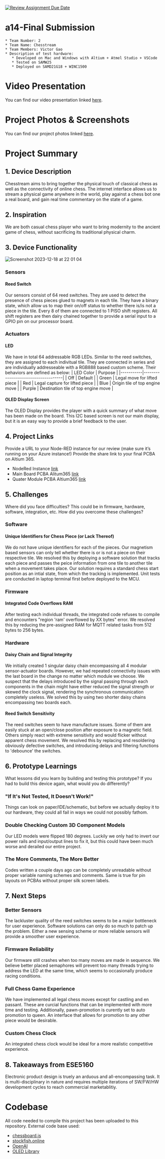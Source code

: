 [![Review Assignment Due Date](https://classroom.github.com/assets/deadline-readme-button-24ddc0f5d75046c5622901739e7c5dd533143b0c8e959d652212380cedb1ea36.svg)](https://classroom.github.com/a/-ZR3sVSa)
# a14-Final Submission

    * Team Number: 2
    * Team Name: Chesstream
    * Team Members: Victor Gao
    * Description of test hardware: 
       * Developed on Mac and Windows with Altium + Atmel Studio + VSCode
       * Tested on SAMW25
       * Deployed on SAMD21G18 + WINC1500

# Video Presentation
You can find our video presentation linked [here](https://youtu.be/DB6ynQ7qNNc).

# Project Photos & Screenshots
You can find our project photos linked [here](https://drive.google.com/drive/folders/1FITRqvcP4e3Jklzj9Cre_g566sTN2i4j?usp=drive_link).
# Project Summary
## 1. Device Description
Chesstream aims to bring together the physical touch of classical chess as well as the connectivity of online chess. The internet interface allows us to stream a physical game anywhere in the world, play against a chess bot one a real board, and gain real time commentary on the state of a game. 
## 2. Inspiration
We are both casual chess player who want to bring modernity to the ancient game of chess, without sacrificing its traditional physical charm. 
## 3. Device Functionality

![Screenshot 2023-12-18 at 22 01 04](https://github.com/ese5160/a14-final-submission-group-chesstream/assets/60195598/9630a315-c1c5-417f-aad0-a048f60cf3a3)

### Sensors
#### Reed Switch
Our sensors consist of 64 reed switches. They are used to detect the presence of chess pieces glued to magnets in each tile. They have a binary state, which allow us to map their on/off status to whether there is/is not a piece in the tile. Every 8 of them are connected to 1 PISO shift registers. All shift registers are then dairy chained together to provide a serial input to a GPIO pin on our processor board. 

### Actuators
#### LED
We have in total 64 addressable RGB LEDs. Similar to the reed switches, they are assigned to each indivitual tile. They are connected in series and are individually addresseable with a RGB888 based custom scheme. Their behaviors are defined as below:
| LED Color | Purpose                             |
|-----------|-------------------------------------|
| Off       | Default                             |
| Green     | Legal move for lifted piece         |
| Red       | Legal capture for lifted piece      |
| Blue      | Origin tile of top engine move      |
| Purple    | Destination tile of top engine move |

#### OLED Display Screen
The OLED Display provides the player with a quick summary of what move has been made on the board. This I2C based screen is not our main display, but it is an easy way to provide a brief feedback to the user. 

## 4. Project Links
Provide a URL to your Node-RED instance for our review (make sure it’s running on your Azure instance!)
Provide the share link to your final PCBA on Altium 365.
* NodeRed Instance [link](http://172.203.132.103:1880/#flow/6876b6f51a74c211)
* Main Board PCBA Alitum365 [link](https://upenn-eselabs.365.altium.com/designs/53B88DD0-F2D4-479A-9F7E-95B836AD9149#design)
* Quater Module PCBA Altium365 [link](https://upenn-eselabs.365.altium.com/designs/FA8CA823-78A7-477A-A426-D04964688AD7#design)

## 5. Challenges
Where did you face difficulties? This could be in firmware, hardware, software, integration, etc.
How did you overcome these challenges?
### Software
#### Unique Identifiers for Chess Piece (or Lack Thereof)
We do not have unique identifiers for each of the pieces. Our magnetism based sensors can only tell whether there is or is not a piece on their respective tile. We resolved this by deploying a software solution that tracks each piece and passes the peice information from one tile to another tile when a movement takes place. Our solution requires a standard chess start position as an intial state, from which the tracking is implemented. Unit tests are conducted in laptop terminal first before deployed to the MCU. 

### Firmware
#### Integrated Code Overflows RAM
After testing each individual threads, the integrated code refuses to compile and encounters "region 'ram' overflowed by XX bytes" error. We resolved this by reducing the pre-assigned RAM for MQTT related tasks from 512 bytes to 256 bytes. 

### Hardware
#### Daisy Chain and Signal Integrity
We initially created 1 singular daisy chain encompassing all 4 modular sensor-actuator boards. However, we had repeated connectivity issues with the last board in the change no matter which module we choose. We suspect that the delays introduced by the signal passing through each components in the chain might have either reduced the signal strength or skewed the clock signal, rendering the synchronous communication completely useless. We solved this by using two shorter daisy chains encompassing two boards each. 

#### Reed Switch Sensitivity
The reed switches seem to have manufacture issues. Some of them are easily stuck at an open/close position after exposure to a magnetic field. Others simply react with extreme sensitivity and would flicker without apparent chess movement. We resolved this by replacing and resoldering obviously defective switches, and introducing delays and filtering functions to 'debounce' the switches. 

## 6. Prototype Learnings
What lessons did you learn by building and testing this prototype?
If you had to build this device again, what would you do differently?
### "If It's Not Tested, It Doesn't Work!"
Things can look on paper/IDE/schematic, but before we actually deploy it to our hardware, they could all fail in ways we could not possibly fathom. 

### Double Checking Custom 3D Component Models
Our LED models were flipped 180 degrees. Luckily we only had to invert our power rails and input/output lines to fix it, but this could have been much worse and derailed our entire project.

### The More Comments, The More Better
Codes written a couple days ago can be completely unreadable without proper variable naming schemes and comments. Same is true for pin layouts on PCBAs without proper silk screen labels. 

## 7. Next Steps
### Better Sensors 
The lackluster quality of the reed switches seems to be a major bottleneck for user experience. Software solutions can only do so much to patch up the problem. Either a new sensing scheme or more reliable sensors will provide a smoother user experience. 

### Firmware Reliability
Our firmware still crashes when too many moves are made in sequence. We believe better placed semaphores will prevent too many threads trying to address the LED at the same time, which seems to occasionally produce racing conditions. 

### Full Chess Game Experience
We have implemented all legal chess moves except for castling and en passant. These are curcial functions that can be implemented with more time and testing. Additionally, pawn-promotion is curently set to auto promotion to queen. An interface that allows for promotion to any other piece would be desirable. 

### Custom Chess Clock
An integrated chess clock would be ideal for a more realistic competitive experience. 

## 8. Takeaways from ESE5160
Electronic product design is truely an arduous and all-encompassing task. It is multi-disciplinary in nature and requires multiple iterations of SW/FW/HW development cycles to reach commercial marketablitiy. 


# Codebase
All code needed to compile this project has been uploaded to this repository. 
External code base used:
* [chessboard.js](https://chessboardjs.com/index.html)
* [stockfish.online](https://stockfish.online/)
* [OpenAI](https://platform.openai.com/docs/overview)
* [OLED Library](https://github.com/elektro155/OLED-display-SSD1306-library-converted-for-ARM-C-language)

